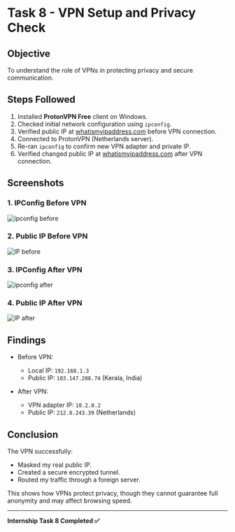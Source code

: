 # Task 8 - VPN Setup and Privacy Check

## Objective
To understand the role of VPNs in protecting privacy and secure communication.

## Steps Followed
1. Installed **ProtonVPN Free** client on Windows.
2. Checked initial network configuration using `ipconfig`.
3. Verified public IP at [whatismyipaddress.com](https://whatismyipaddress.com) before VPN connection.
4. Connected to ProtonVPN (Netherlands server).
5. Re-ran `ipconfig` to confirm new VPN adapter and private IP.
6. Verified changed public IP at [whatismyipaddress.com](https://whatismyipaddress.com) after VPN connection.

## Screenshots
### 1. IPConfig Before VPN
![ipconfig before](./screenshots/ipconfig-before.png)

### 2. Public IP Before VPN
![IP before](./screenshots/ip-before.png)

### 3. IPConfig After VPN
![ipconfig after](./screenshots/ipconfig-after.png)

### 4. Public IP After VPN
![IP after](./screenshots/ip-after.png)

## Findings
- Before VPN:  
  - Local IP: `192.168.1.3`  
  - Public IP: `103.147.208.74` (Kerala, India)

- After VPN:  
  - VPN adapter IP: `10.2.0.2`  
  - Public IP: `212.8.243.39` (Netherlands)

## Conclusion
The VPN successfully:
- Masked my real public IP.  
- Created a secure encrypted tunnel.  
- Routed my traffic through a foreign server.  

This shows how VPNs protect privacy, though they cannot guarantee full anonymity and may affect browsing speed.

---
**Internship Task 8 Completed ✅**

